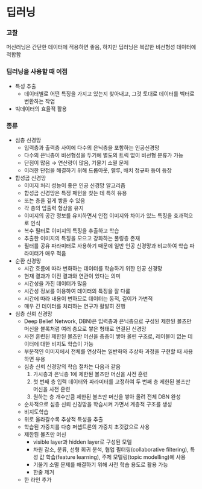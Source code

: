 # 딥러닝

### 고찰

 머신러닝은 간단한 데이터에 적용하면 좋음, 하지만 딥러닝은 복잡한 비선형성 데이터에 적합함

### 딥러닝을 사용할 때 이점

- 특성 추출
    - 데이터별로 어떤 특징을 가지고 있는지 찾아내고, 그것 토대로 데이터를 벡터로 변환하는 작업
- 빅데이터의 효율적 활용

### 종류

- 심층 신경망
    - 입력층과 출력층 사이에 다수의 은닉층을 포함하는 인공신경망
    - 다수의 은닉층이 비선형성을 두기에 별도의 트릭 없이 비선형 분류가 가능
    - 단점이 많음 → 연산량이 많음, 기울기 소멸 문제
    - 이러한 단점을 해결하기 위해 드롭아웃, 렐루, 배치 정규화 등이 등장
- 합성곱 신경망
    - 이미지 처리 성능이 좋은 인공 신경망 알고리즘
    - 합성곱 신경망은 특정 패턴을 찾는 데 특히 유용
    - 또는 층을 깊게 쌓을 수 있음
    - 각 층의 입출력 형상을 유지
    - 이미지의 공간 정보를 유지하면서 인접 이미지와 차이가 있느 특징을 효과적으로 인식
    - 복수 필터로 이미지의 특징을 추출하고 학습
    - 추출한 이미지의 특징을 모으고 강화하는 풀링층 존재
    - 필터를 공유 파라미터로 사용하기 때문에 일반 인공 신경망과 비교하여 학습 파라미터가 매우 적음
- 순환 신경망
    - 시간 흐름에 따라 변화하는 데이터를 학습하기 위한 인공 신경망
    - 현재 결과가 이전 결과와 연관이 있다는 의미
    - 시간성을 가진 데이터가 많음
    - 시간성 정보를 이용하여 데이터의 특징을 잘 다룸
    - 시간에 따라 내용이 변하므로 데이터는 동적, 길이가 가변적
    - 매우 긴 데이터를 처리하는 연구가 활발히 진행
- 심층 신뢰 신경망
    - Deep Belief Network, DBN)은 입력층과 은닉층으로 구성된 제한된 볼츠만 머신을 블록처럼 여러 층으로 쌓은 형태로 연결된 신경망
    - 사전 훈련된 제한된 볼츠만 머신을 층층이 쌓아 올린 구조로, 레이블이 없는 데이터에 대한 비지도 학습이 가능
    - 부분적인 이미지에서 전체를 연상하는 일반화와 추상화 과정을 구현할 때 사용하면 유용
    - 심층 신뢰 신경망의 학습 절차는 다음과 같음
        1. 가시층과 은닉층 1에 제한된 볼츠만 머신을 사전 훈련
        2. 첫 번째 층 입력 데이터와 파라미터를 고정하여 두 번째 층 제한된 볼츠만 머신을 사전 훈련
        3. 원하는 층 개수만큼 제한된 볼츠만 머신을 쌓아 올려 전체 DBN 완성
    - 순차적으로 심층 신뢰 신경망을 학습시켜 가면서 계층적 구조를 생성
    - 비지도학습
    - 위로 올라갈수록 추상적 특성을 추출
    - 학습된 가중치를 다층 퍼셉트론의 가중치 초깃값으로 사용
    - 제한된 볼츠만 머신
        - visible layer과 hidden layer로 구성된 모델
        - 차원 감소, 분류, 선형 회귀 분석, 협업 필터링(collaborative filtering), 특성 값 학습(feature learning), 주제 모델링(topic modelling)에 사용
        - 기울기 소멸 문제를 해결하기 위해 사전 학습 용도로 활용 가능
        - 한줄 제거
    - 한 라인 추가
